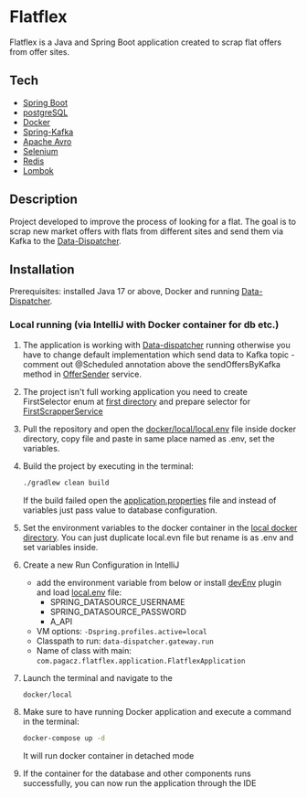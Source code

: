# Flatflex

Flatflex is a Java and Spring Boot application created to scrap flat offers from offer sites.

## Tech
- [Spring Boot]
- [postgreSQL]
- [Docker]
- [Spring-Kafka]
- [Apache Avro]
- [Selenium]
- [Redis]
- [Lombok]

## Description

Project developed to improve the process of looking for a flat. 
The goal is to scrap new market offers with flats from different sites and send them via Kafka to the [Data-Dispatcher](https://github.com/wiktorpagacz/data-dispatcher).


## Installation

Prerequisites: installed Java 17 or above, Docker and running [Data-Dispatcher](https://github.com/wiktorpagacz/data-dispatcher).

### Local running (via IntelliJ with Docker container for db etc.)

1. The application is working with [Data-dispatcher](https://github.com/wiktorpagacz/data-dispatcher) running otherwise you have to change default implementation which send data to Kafka topic - comment out @Scheduled annotation above the sendOffersByKafka method in [OfferSender](src/main/java/com/pagacz/flatflex/application/scheduler/OfferSender.java) service.

2. The project isn't full working application you need to create FirstSelector enum at [first directory](src/main/java/com/pagacz/flatflex/infrastructure/first) and prepare selector for [FirstScrapperService](src/main/java/com/pagacz/flatflex/infrastructure/first/FirstScrapperServiceImpl.java)

3. Pull the repository and open the [docker/local/local.env](docker/local/local.env) file inside docker directory, copy file and paste in same place named as .env, set the variables.
4. Build the project by executing in the terminal:
   ```sh
   ./gradlew clean build
   ```
   If the build failed open the [application.properties](src/main/resources/application.properties) file and instead of variables just pass value to database configuration.
5. Set the environment variables to the docker container in the [local docker directory](/docker/local). You can just duplicate local.evn file but rename is as .env and set variables inside.
6. Create a new Run Configuration in IntelliJ
   - add the environment variable from below or install [devEnv](https://plugins.jetbrains.com/plugin/7861-envfile) plugin and load [local.env](docker/local/local.env) file:
     - SPRING_DATASOURCE_USERNAME
     - SPRING_DATASOURCE_PASSWORD
     - A_API
   - VM options: `-Dspring.profiles.active=local`
   - Classpath to run: `data-dispatcher.gateway.run`
   - Name of class with main: `com.pagacz.flatflex.application.FlatflexApplication`
7. Launch the terminal and navigate to the
    ```sh
    docker/local
    ```
8. Make sure to have running Docker application and execute a command in the terminal:
   ```sh
   docker-compose up -d
   ```
   It will run docker container in detached mode
9. If the container for the database and other components runs successfully, you can now run the application through the IDE


[Spring Boot]: <https://github.com/spring-projects/spring-boot>
[Apache Avro]: <https://avro.apache.org>
[Spring-Kafka]: <https://github.com/spring-projects/spring-kafka>
[Docker]: <https://www.docker.com>
[postgreSQL]: <https://www.postgresql.org>
[Redis]: <https://redis.io>
[Lombok]: <https://projectlombok.org>
[Selenium]: <https://www.selenium.dev>